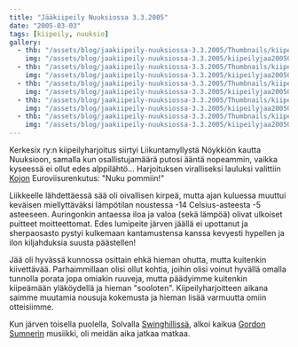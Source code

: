 ```yaml
---
title: "Jääkiipeily Nuuksiossa 3.3.2005"
date: "2005-03-03"
tags: [kiipeily, nuuksio]
gallery:
  - thb: "/assets/blog/jaakiipeily-nuuksiossa-3.3.2005/Thumbnails/kiipeilyjaa20050303_01b.jpg"
    img: "/assets/blog/jaakiipeily-nuuksiossa-3.3.2005/kiipeilyjaa20050303_01b.jpg"
  - thb: "/assets/blog/jaakiipeily-nuuksiossa-3.3.2005/Thumbnails/kiipeilyjaa20050303_02b.jpg"
    img: "/assets/blog/jaakiipeily-nuuksiossa-3.3.2005/kiipeilyjaa20050303_02b.jpg"
  - thb: "/assets/blog/jaakiipeily-nuuksiossa-3.3.2005/Thumbnails/kiipeilyjaa20050303_03b.jpg"
    img: "/assets/blog/jaakiipeily-nuuksiossa-3.3.2005/kiipeilyjaa20050303_03b.jpg"
  - thb: "/assets/blog/jaakiipeily-nuuksiossa-3.3.2005/Thumbnails/kiipeilyjaa20050303_04b.jpg"
    img: "/assets/blog/jaakiipeily-nuuksiossa-3.3.2005/kiipeilyjaa20050303_04b.jpg"
  - thb: "/assets/blog/jaakiipeily-nuuksiossa-3.3.2005/Thumbnails/kiipeilyjaa20050303_05b.jpg"
    img: "/assets/blog/jaakiipeily-nuuksiossa-3.3.2005/kiipeilyjaa20050303_05b.jpg"
---
```


Kerkesix ry:n kiipeilyharjoitus siirtyi Liikuntamyllystä Nöykkiön kautta
Nuuksioon, samalla kun osallistujamäärä putosi ääntä nopeammin, vaikka
kyseessä ei ollut edes alppilähtö... Harjoituksen viralliseksi lauluksi
valittiin [Kojon](http://fi.wikipedia.org/wiki/Kojo) Euroviisurenkutus:
"Nuku pommiin!"

Liikkeelle lähdettäessä sää oli oivallisen kirpeä, mutta ajan kuluessa
muuttui keväisen miellyttäväksi lämpötilan noustessa -14
Celsius-asteesta -5 asteeseen. Auringonkin antaessa iloa ja valoa (sekä
lämpöä) olivat ulkoiset puitteet moitteettomat. Edes lumipeite järven
jäällä ei upottanut ja sherpaosasto pystyi kulkemaan kantamustensa
kanssa kevyesti hypellen ja ilon kiljahduksia suusta päästellen!

Jää oli hyvässä kunnossa osittain ehkä hieman ohutta, mutta kuitenkin
kiivettävää. Parhaimmillaan olisi ollut kohtia, joihin olisi voinut
hyvällä omalla tunnolla porata jopa omiakin ruuveja, mutta päädyimme
kuitenkin kiipeämään yläköydellä ja hieman "sooloten".
Kiipeilyharjoitteen aikana saimme muutamia nousuja kokemusta ja hieman
lisää varmuutta omiin otteisiimme.

Kun järven toisella puolella, Solvalla
[Swinghillissä](http://www.swinghill.fi/), alkoi kaikua [Gordon
Sumnerin](http://fi.wikipedia.org/wiki/Sting) musiikki, oli meidän aika
jatkaa matkaa.
